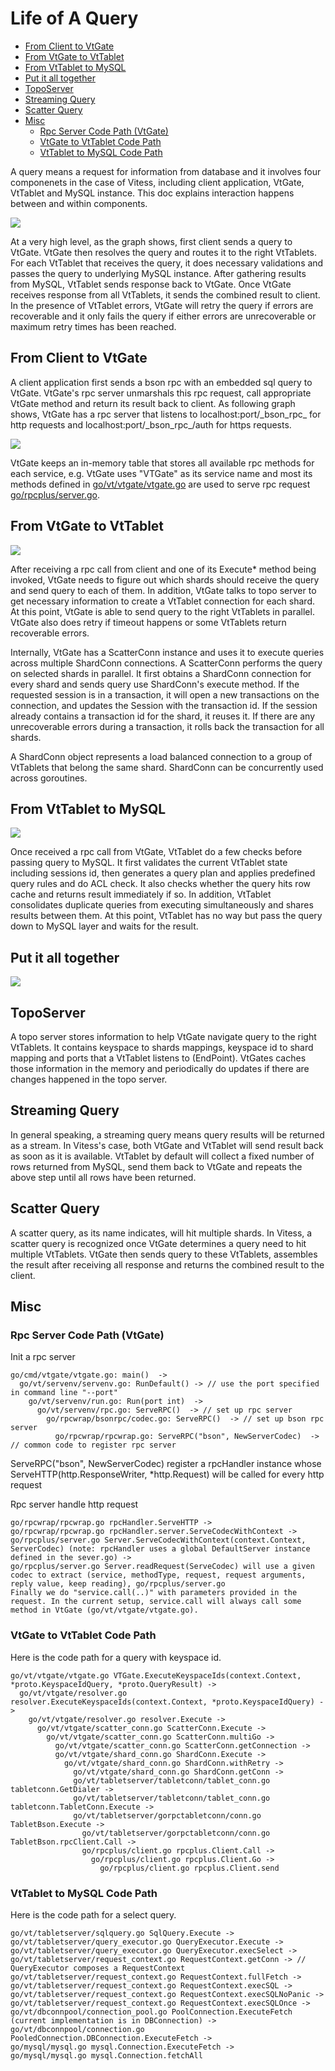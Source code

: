 Life of A Query
=====================

* [From Client to VtGate](#from-client-to-vtgate)
* [From VtGate to VtTablet](#from-vtgate-to-vttablet)
* [From VtTablet to MySQL](#from-vttablet-to-mysql)
* [Put it all together](#put-it-all-together)
* [TopoServer](#toposerver)
* [Streaming Query](#streaming-query)
* [Scatter Query](#scatter-query)
* [Misc](#misc)
    * [Rpc Server Code Path (VtGate)](#rpc-server-code-path-vtgate)
    * [VtGate to VtTablet Code Path](#vtgate-to-vttablet-code-path)
    * [VtTablet to MySQL Code Path](#vttablet-to-mysql-code-path)

A query means a request for information from database and it involves four componenets in the case of Vitess, including client application, VtGate, VtTablet and MySQL instance. This doc explains interaction happens between and within components.

![](https://raw.githubusercontent.com/youtube/vitess/master/doc/life_of_a_query.png)

At a very high level, as the graph shows, first client sends a query to VtGate. VtGate then resolves the query and routes it to the right VtTablets. For each VtTablet that receives the query, it does necessary validations and passes the query to underlying MySQL instance. After gathering results from MySQL, VtTablet sends response back to VtGate. Once VtGate receives response from all VtTablets, it sends the combined result to client. In the presence of VtTablet errors, VtGate will retry the query if errors are recoverable and it only fails the query if either errors are unrecoverable or maximum retry times has been reached.

## From Client to VtGate

A client application first sends a bson rpc with an embedded sql query to VtGate. VtGate's rpc server unmarshals this rpc request, call appropriate VtGate method and return its result back to client. As following graph shows, VtGate has a rpc server that listens to localhost:port/\_bson\_rpc\_ for http requests and localhost:port/\_bson\_rpc\_/auth for https requests.

![](https://raw.githubusercontent.com/youtube/vitess/master/doc/life_of_a_query_client_to_vtgate.png)

VtGate keeps an in-memory table that stores all available rpc methods for each service, e.g. VtGate uses "VTGate" as its service name and most its methods defined in [go/vt/vtgate/vtgate.go](../go/vt/vtgate/vtgate.go) are used to serve rpc request [go/rpcplus/server.go](../go/rpcplus/server.go).

## From VtGate to VtTablet

![](https://raw.githubusercontent.com/youtube/vitess/master/doc/life_of_a_query_vtgate_to_vttablet.png)

After receiving a rpc call from client and one of its Execute* method being invoked, VtGate needs to figure out which shards should receive the query and send query to each of them. In addition, VtGate talks to topo server to get necessary information to create a VtTablet connection for each shard. At this point, VtGate is able to send query to the right VtTablets in parallel. VtGate also does retry if timeout happens or some VtTablets return recoverable errors.

Internally, VtGate has a ScatterConn instance and uses it to execute queries across multiple ShardConn connections. A ScatterConn performs the query on selected shards in parallel. It first obtains a ShardConn connection for every shard and sends query use ShardConn's execute method. If the requested session is in a transaction, it will open a new transactions on the connection, and updates the Session with the transaction id. If the session already contains a transaction id for the shard, it reuses it. If there are any unrecoverable errors during a transaction, it rolls back the transaction for all shards.

A ShardConn object represents a load balanced connection to a group of VtTablets that belong the same shard. ShardConn can be concurrently used across goroutines.

## From VtTablet to MySQL

![](https://raw.githubusercontent.com/youtube/vitess/master/doc/life_of_a_query_vttablet_to_mysql.png)

Once received a rpc call from VtGate, VtTablet do a few checks before passing query to MySQL. It first validates the current VtTablet state including sessions id, then generates a query plan and applies predefined query rules and do ACL check. It also checks whether the query hits row cache and returns result immediately if so. In addition, VtTablet consolidates duplicate queries from executing simultaneously and shares results between them. At this point, VtTablet has no way but pass the query down to MySQL layer and waits for the result.

## Put it all together

![](https://raw.githubusercontent.com/youtube/vitess/master/doc/life_of_a_query_all.png)

## TopoServer

A topo server stores information to help VtGate navigate query to the right VtTablets. It contains keyspace to shards mappings, keyspace id to shard mapping and ports that a VtTablet listens to (EndPoint). VtGates caches those information in the memory and periodically do updates if there are changes happened in the topo server.

## Streaming Query

In general speaking, a streaming query means query results will be returned as a stream. In Vitess's case, both VtGate and VtTablet will send result back as soon as it is available. VtTablet by default will collect a fixed number of rows returned from MySQL, send them back to VtGate and repeats the above step until all rows have been returned.

## Scatter Query

A scatter query, as its name indicates, will hit multiple shards. In Vitess, a scatter query is recognized once VtGate determines a query need to hit multiple VtTablets. VtGate then sends query to these VtTablets, assembles the result after receiving all response and returns the combined result to the client.

## Misc

### Rpc Server Code Path (VtGate)

Init a rpc server

```
go/cmd/vtgate/vtgate.go: main()  ->
  go/vt/servenv/servenv.go: RunDefault() -> // use the port specified in command line "--port"
    go/vt/servenv/run.go: Run(port int)  ->
      go/vt/servenv/rpc.go: ServeRPC()  -> // set up rpc server
        go/rpcwrap/bsonrpc/codec.go: ServeRPC()  -> // set up bson rpc server
          go/rpcwrap/rpcwrap.go: ServeRPC("bson", NewServerCodec)  -> // common code to register rpc server
```

ServeRPC("bson", NewServerCodec) register a rpcHandler instance whose ServeHTTP(http.ResponseWriter, *http.Request) will be called for every http request

Rpc server handle http request

```
go/rpcwrap/rpcwrap.go rpcHandler.ServeHTTP ->
go/rpcwrap/rpcwrap.go rpcHandler.server.ServeCodecWithContext ->
go/rpcplus/server.go Server.ServeCodecWithContext(context.Context, ServerCodec) (note: rpcHandler uses a global DefaultServer instance defined in the sever.go) ->
go/rpcplus/server.go Server.readRequest(ServeCodec) will use a given codec to extract (service, methodType, request, request arguments, reply value, keep reading), go/rpcplus/server.go
Finally we do "service.call(..)" with parameters provided in the request. In the current setup, service.call will always call some method in VtGate (go/vt/vtgate/vtgate.go).
```

### VtGate to VtTablet Code Path

Here is the code path for a query with keyspace id.

```
go/vt/vtgate/vtgate.go VTGate.ExecuteKeyspaceIds(context.Context, *proto.KeyspaceIdQuery, *proto.QueryResult) ->
  go/vt/vtgate/resolver.go resolver.ExecuteKeyspaceIds(context.Context, *proto.KeyspaceIdQuery) ->
    go/vt/vtgate/resolver.go resolver.Execute ->
      go/vt/vtgate/scatter_conn.go ScatterConn.Execute ->
        go/vt/vtgate/scatter_conn.go ScatterConn.multiGo ->
          go/vt/vtgate/scatter_conn.go ScatterConn.getConnection ->
          go/vt/vtgate/shard_conn.go ShardConn.Execute ->
            go/vt/vtgate/shard_conn.go ShardConn.withRetry ->
              go/vt/vtgate/shard_conn.go ShardConn.getConn ->
              go/vt/tabletserver/tabletconn/tablet_conn.go tabletconn.GetDialer ->
              go/vt/tabletserver/tabletconn/tablet_conn.go tabletconn.TabletConn.Execute ->
              go/vt/tabletserver/gorpctabletconn/conn.go TabletBson.Execute ->
                go/vt/tabletserver/gorpctabletconn/conn.go TabletBson.rpcClient.Call ->
                go/rpcplus/client.go rpcplus.Client.Call ->
                  go/rpcplus/client.go rpcplus.Client.Go ->
                    go/rpcplus/client.go rpcplus.Client.send
```

### VtTablet to MySQL Code Path

Here is the code path for a select query.

```
go/vt/tabletserver/sqlquery.go SqlQuery.Execute ->
go/vt/tabletserver/query_executor.go QueryExecutor.Execute ->
go/vt/tabletserver/query_executor.go QueryExecutor.execSelect ->
go/vt/tabletserver/request_context.go RequestContext.getConn -> // QueryExecutor composes a RequestContext
go/vt/tabletserver/request_context.go RequestContext.fullFetch ->
go/vt/tabletserver/request_context.go RequestContext.execSQL ->
go/vt/tabletserver/request_context.go RequestContext.execSQLNoPanic ->
go/vt/tabletserver/request_context.go RequestContext.execSQLOnce ->
go/vt/dbconnpool/connection_pool.go PoolConnection.ExecuteFetch (current implementation is in DBConnection) ->
go/vt/dbconnpool/connection.go PooledConnection.DBConnection.ExecuteFetch ->
go/mysql/mysql.go mysql.Connection.ExecuteFetch ->
go/mysql/mysql.go mysql.Connection.fetchAll
```
